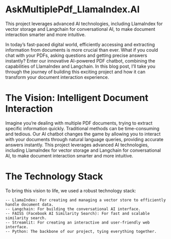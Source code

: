 # AskMultiplePdf_LlamaIndex.AI
This project leverages advanced AI technologies, including LlamaIndex for vector storage and Langchain for conversational AI, to make document interaction smarter and more intuitive.

In today’s fast-paced digital world, efficiently accessing and extracting information from documents is more crucial than ever. What if you could chat with your PDFs, asking questions and getting precise answers instantly? Enter our innovative AI-powered PDF chatbot, combining the capabilities of LlamaIndex and Langchain. In this blog post, I’ll take you through the journey of building this exciting project and how it can transform your document interaction experience.

# The Vision: Intelligent Document Interaction #

Imagine you’re dealing with multiple PDF documents, trying to extract specific information quickly. Traditional methods can be time-consuming and tedious. Our AI chatbot changes the game by allowing you to interact with your documents through natural language queries, providing accurate answers instantly. This project leverages advanced AI technologies, including LlamaIndex for vector storage and Langchain for conversational AI, to make document interaction smarter and more intuitive.

# The Technology Stack #
To bring this vision to life, we used a robust technology stack:

    -- LlamaIndex: For creating and managing a vector store to efficiently handle document data.
    -- Langchain: For building the conversational AI interface.
    -- FAISS (Facebook AI Similarity Search): For fast and scalable similarity search.
    -- Streamlit: For creating an interactive and user-friendly web interface.
    -- Python: The backbone of our project, tying everything together.
